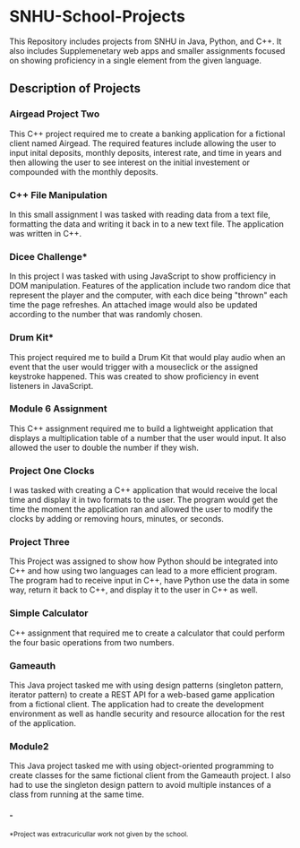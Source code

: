 # SNHU-School-Projects
This Repository includes projects from SNHU in Java, Python, and C++. It also includes Supplemenetary web apps and smaller  assignments focused on showing proficiency in a single element from the given language.

## Description of Projects

### Airgead Project Two
This C++ project required me to create a banking application for a fictional client named Airgead. The required features include allowing the user to input inital deposits, monthly deposits, interest rate, and time in years and then allowing the user to see interest on the initial investement or compounded with the monthly deposits.

### C++ File Manipulation
In this small assignment I was tasked with reading data from a text file, formatting the data and writing it back in to a new text file. The application was written in C++.

### Dicee Challenge*
In this project I was tasked with using JavaScript to show profficiency in DOM manipulation. Features of the application include two random dice that represent the player and the computer, with each dice being "thrown" each time the page refreshes. An attached image would also be updated according to the number that was randomly chosen. 

### Drum Kit*
This project required me to build a Drum Kit that would play audio when an event that the user would trigger with a mouseclick or the assigned keystroke happened. This was created to show proficiency in event listeners in JavaScript.

### Module 6 Assignment
This C++ assignment required me to build a lightweight application that displays a multiplication table of a number that the user would input. It also allowed the user to double the number if they wish.

### Project One Clocks
I was tasked with creating a C++ application that would receive the local time and display it in two formats to the user. The program would get the time the moment the application ran and allowed the user to modify the clocks by adding or removing hours, minutes, or seconds.

### Project Three
This Project was assigned to show how Python should be integrated into C++ and how using two languages can lead to a more efficient program. The program had to receive input in C++, have Python use the data in some way, return it back to C++, and display it to the user in C++ as well.

### Simple Calculator
C++ assignment that required me to create a calculator that could perform the four basic operations from two numbers.

### Gameauth
This Java project tasked me with using design patterns (singleton pattern, iterator pattern) to create a REST API for a web-based game application from a fictional client. The application had to create the development environment as well as handle security and resource allocation for the rest of the application.

### Module2
This Java project tasked me with using object-oriented programming to create classes for the same fictional client from the Gameauth project. I also had to use the singleton design pattern to avoid multiple instances of a class from running at the same time.

#### -
<sub>*Project was extracuricullar work not given by the school.</sub>
